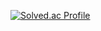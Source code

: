 [![Solved.ac Profile](http://mazassumnida.wtf/api/v2/generate_badge?boj=csk200387)](https://solved.ac/csk200387/)  
<!-- [![csk200387's GitHub stats](https://github-readme-stats.vercel.app/api?username=csk200387&show_icons=true&theme=dark)](https://github.com/csk200387?tab=repositories) -->
<!-- [![Top Langs](https://github-readme-stats.vercel.app/api/top-langs/?username=csk200387&layout=compact&theme=dark)](https://github.com/anuraghazra/github-readme-stats) -->
